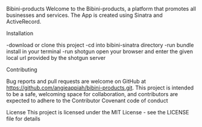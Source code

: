  Bibini-products
 Welcome to the Bibini-products, a platform that promotes all businesses and services. The App is created using Sinatra and ActiveRecord.

 Installation

 -download or clone this project
 -cd into bibini-sinatra directory
 -run bundle install in your terminal 
 -run shotgun
open your browser and enter the given local url provided by the shotgun server

Contributing

Bug reports and pull requests are welcome on GitHub at https://github.com/angieappiah/bibini-products.git. This project is intended to be a safe, welcoming space for collaboration, and contributors are expected to adhere to the Contributor Covenant code of conduct

License
This project is licensed under the MIT License - see the LICENSE file for details